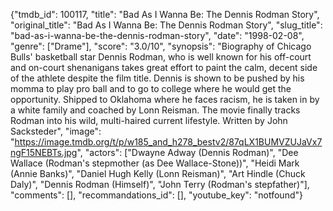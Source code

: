 {"tmdb_id": 100117, "title": "Bad As I Wanna Be: The Dennis Rodman Story", "original_title": "Bad As I Wanna Be: The Dennis Rodman Story", "slug_title": "bad-as-i-wanna-be-the-dennis-rodman-story", "date": "1998-02-08", "genre": ["Drame"], "score": "3.0/10", "synopsis": "Biography of Chicago Bulls' basketball star Dennis Rodman, who is well known for his off-court and on-court shenanigans takes great effort to paint the calm, decent side of the athlete despite the film title. Dennis is shown to be pushed by his momma to play pro ball and to go to college where he would get the opportunity. Shipped to Oklahoma where he faces racism, he is taken in by a white family and coached by Lonn Reisman. The movie finally tracks Rodman into his wild, multi-haired current lifestyle. Written by John Sacksteder", "image": "https://image.tmdb.org/t/p/w185_and_h278_bestv2/87qLX1BUMVZUJaVx7ngF15NEBTs.jpg", "actors": ["Dwayne Adway (Dennis Rodman)", "Dee Wallace (Rodman's stepmother (as Dee Wallace-Stone))", "Heidi Mark (Annie Banks)", "Daniel Hugh Kelly (Lonn Reisman)", "Art Hindle (Chuck Daly)", "Dennis Rodman (Himself)", "John Terry (Rodman's stepfather)"], "comments": [], "recommandations_id": [], "youtube_key": "notfound"}